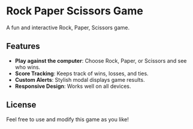 # Rock Paper Scissors Game

A fun and interactive Rock, Paper, Scissors game.

## Features

- **Play against the computer**: Choose Rock, Paper, or Scissors and see who wins.
- **Score Tracking**: Keeps track of wins, losses, and ties.
- **Custom Alerts**: Stylish modal displays game results.
- **Responsive Design**: Works well on all devices.

## License

Feel free to use and modify this game as you like!
